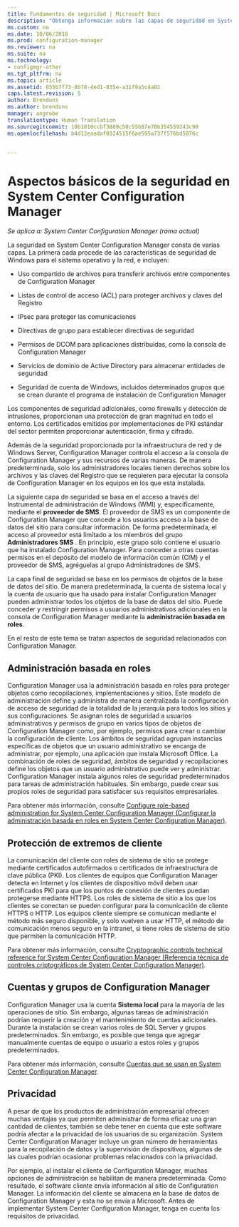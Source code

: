 ```yaml
---
title: Fundamentos de seguridad | Microsoft Docs
description: "Obtenga información sobre las capas de seguridad en System Center Configuration Manager."
ms.custom: na
ms.date: 10/06/2016
ms.prod: configuration-manager
ms.reviewer: na
ms.suite: na
ms.technology:
- configmgr-other
ms.tgt_pltfrm: na
ms.topic: article
ms.assetid: 035b7f73-8b78-4ed1-835e-a31f9a5c4a02
caps.latest.revision: 5
author: Brenduns
ms.author: brenduns
manager: angrobe
translationtype: Human Translation
ms.sourcegitcommit: 10b1010ccbf3889c58c55b87e70b354559243c90
ms.openlocfilehash: b4d12eaadaf0324515f6ae595a737f576bd5076c


---
```

# <a name="fundamentals-of-security-for-system-center-configuration-manager"></a>Aspectos básicos de la seguridad en System Center Configuration Manager

*Se aplica a: System Center Configuration Manager (rama actual)*

La seguridad en System Center Configuration Manager consta de varias capas. La primera cada procede de las características de seguridad de Windows para el sistema operativo y la red, e incluyen:  

-   Uso compartido de archivos para transferir archivos entre componentes de Configuration Manager  

-   Listas de control de acceso (ACL) para proteger archivos y claves del Registro  

-   IPsec para proteger las comunicaciones  

-   Directivas de grupo para establecer directivas de seguridad  

-   Permisos de DCOM para aplicaciones distribuidas, como la consola de Configuration Manager  

-   Servicios de dominio de Active Directory para almacenar entidades de seguridad  

-   Seguridad de cuenta de Windows, incluidos determinados grupos que se crean durante el programa de instalación de Configuration Manager  

Los componentes de seguridad adicionales, como firewalls y detección de intrusiones, proporcionan una protección de gran magnitud en todo el entorno. Los certificados emitidos por implementaciones de PKI estándar del sector permiten proporcionar autenticación, firma y cifrado.  

Además de la seguridad proporcionada por la infraestructura de red y de Windows Server, Configuration Manager controla el acceso a la consola de Configuration Manager y sus recursos de varias maneras. De manera predeterminada, solo los administradores locales tienen derechos sobre los archivos y las claves del Registro que se requieren para ejecutar la consola de Configuration Manager en los equipos en los que está instalada.  

La siguiente capa de seguridad se basa en el acceso a través del Instrumental de administración de Windows (WMI) y, específicamente, mediante el **proveedor de SMS**. El proveedor de SMS es un componente de Configuration Manager que concede a los usuarios acceso a la base de datos del sitio para consultar información. De forma predeterminada, el acceso al proveedor está limitado a los miembros del grupo **Administradores SMS** . En principio, este grupo solo contiene el usuario que ha instalado Configuration Manager. Para conceder a otras cuentas permisos en el depósito del modelo de información común (CIM) y el proveedor de SMS, agréguelas al grupo Administradores de SMS.  

La capa final de seguridad se basa en los permisos de objetos de la base de datos del sitio. De manera predeterminada, la cuenta de sistema local y la cuenta de usuario que ha usado para instalar Configuration Manager pueden administrar todos los objetos de la base de datos del sitio. Puede conceder y restringir permisos a usuarios administrativos adicionales en la consola de Configuration Manager mediante la **administración basada en roles**.  

En el resto de este tema se tratan aspectos de seguridad relacionados con Configuration Manager.  

## <a name="role-based-administration"></a>Administración basada en roles  
 Configuration Manager usa la administración basada en roles para proteger objetos como recopilaciones, implementaciones y sitios. Este modelo de administración define y administra de manera centralizada la configuración de acceso de seguridad de la totalidad de la jerarquía para todos los sitios y sus configuraciones. Se asignan roles de seguridad a usuarios administrativos y permisos de grupo en varios tipos de objetos de Configuration Manager como, por ejemplo, permisos para crear o cambiar la configuración de cliente. Los ámbitos de seguridad agrupan instancias específicas de objetos que un usuario administrativo se encarga de administrar, por ejemplo, una aplicación que instala Microsoft Office. La combinación de roles de seguridad, ámbitos de seguridad y recopilaciones define los objetos que un usuario administrativo puede ver y administrar. Configuration Manager instala algunos roles de seguridad predeterminados para tareas de administración habituales. Sin embargo, puede crear sus propios roles de seguridad para satisfacer sus requisitos empresariales.  

 Para obtener más información, consulte [Configure role-based administration for System Center Configuration Manager (Configurar la administración basada en roles en System Center Configuration Manager)](../../core/servers/deploy/configure/configure-role-based-administration.md).  

## <a name="securing-client-endpoints"></a>Protección de extremos de cliente  
 La comunicación del cliente con roles de sistema de sitio se protege mediante certificados autofirmados o certificados de infraestructura de clave pública (PKI). Los clientes de equipos que Configuration Manager detecta en Internet y los clientes de dispositivo móvil deben usar certificados PKI para que los puntos de conexión de clientes puedan protegerse mediante HTTPS. Los roles de sistema de sitio a los que los clientes se conectan se pueden configurar para la comunicación de cliente HTTPS o HTTP. Los equipos cliente siempre se comunican mediante el método más seguro disponible, y solo vuelven a usar HTTP, el método de comunicación menos seguro en la intranet, si tiene roles de sistema de sitio que permiten la comunicación HTTP.  

 Para obtener más información, consulte [Cryptographic controls technical reference for System Center Configuration Manager (Referencia técnica de controles criptográficos de System Center Configuration Manager)](../../protect/deploy-use/cryptographic-controls-technical-reference.md).  

## <a name="configuration-manager-accounts-and-groups"></a>Cuentas y grupos de Configuration Manager  
 Configuration Manager usa la cuenta **Sistema local** para la mayoría de las operaciones de sitio. Sin embargo, algunas tareas de administración podrían requerir la creación y el mantenimiento de cuentas adicionales. Durante la instalación se crean varios roles de SQL Server y grupos predeterminados. Sin embargo, es posible que tenga que agregar manualmente cuentas de equipo o usuario a estos roles y grupos predeterminados.  

 Para obtener más información, consulte [Cuentas que se usan en System Center Configuration Manager](../../core/plan-design/hierarchy/accounts.md).  

## <a name="privacy"></a>Privacidad  
 A pesar de que los productos de administración empresarial ofrecen muchas ventajas ya que permiten administrar de forma eficaz una gran cantidad de clientes, también se debe tener en cuenta que este software podría afectar a la privacidad de los usuarios de su organización. System Center Configuration Manager incluye un gran número de herramientas para la recopilación de datos y la supervisión de dispositivos, algunas de las cuales podrían ocasionar problemas relacionados con la privacidad.  

 Por ejemplo, al instalar el cliente de Configuration Manager, muchas opciones de administración se habilitan de manera predeterminada. Como resultado, el software cliente envía información al sitio de Configuration Manager. La información del cliente se almacena en la base de datos de Configuration Manager y esta no se envía a Microsoft. Antes de implementar System Center Configuration Manager, tenga en cuenta los requisitos de privacidad.  



<!--HONumber=Dec16_HO3-->


